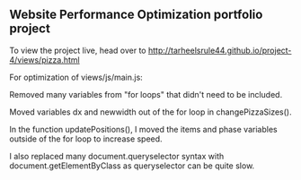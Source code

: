## Website Performance Optimization portfolio project

To view the project live, head over to http://tarheelsrule44.github.io/project-4/views/pizza.html

For optimization of views/js/main.js:

Removed many variables from "for loops" that didn't need to be included.  

Moved variables dx and newwidth out of the for loop in changePizzaSizes().

In the function updatePositions(), I moved the items and phase variables outside of the for loop to increase speed. 

I also replaced many document.queryselector syntax with document.getElementByClass as queryselector can be quite slow. 


